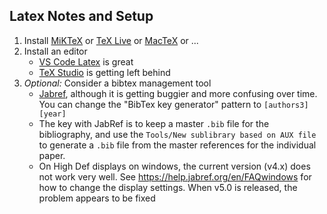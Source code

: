 ## Latex Notes and Setup
1. Install [MiKTeX](http://miktex.org/) or [TeX Live](https://www.tug.org/texlive/) or [MacTeX](http://tug.org/mactex/mactex-download.html) or ...
2. Install an editor
    - [VS Code Latex](vscode.md#setup-for-latex) is great
    - [TeX Studio](http://texstudio.sourceforge.net/) is getting left behind
3. *Optional:* Consider a bibtex management tool
    - [Jabref](http://www.jabref.org/), although it is getting buggier and more confusing over time.  You can change the "BibTex key generator" pattern to `[authors3][year]`
    - The key with JabRef is to keep a master `.bib` file for the bibliography, and use the `Tools/New sublibrary based on AUX file` to generate a `.bib` file from the master references for the individual paper.
    - On High Def displays on windows, the current version (v4.x) does not work very well.  See https://help.jabref.org/en/FAQwindows for how to change the display settings.  When v5.0 is released, the problem appears to be fixed
